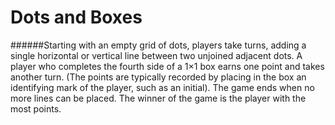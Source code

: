 # Dots and Boxes


######Starting with an empty grid of dots, players take turns, adding a single horizontal or vertical line between two unjoined adjacent dots. A player who completes the fourth side of a 1×1 box earns one point and takes another turn. (The points are typically recorded by placing in the box an identifying mark of the player, such as an initial). The game ends when no more lines can be placed. The winner of the game is the player with the most points.
